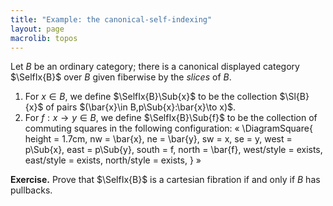 ```yaml
---
title: "Example: the canonical-self-indexing"
layout: page
macrolib: topos
---
```


Let $B$ be an ordinary category; there is a canonical displayed category
$\SelfIx{B}$ over $B$ given fiberwise by the *slices* of $B$.
1. For $x\in B$, we define $\SelfIx{B}\Sub{x}$ to be the collection $\Sl{B}{x}$
   of pairs $(\bar{x}\in B,p\Sub{x}:\bar{x}\to x)$.
2. For $f : x\to y\in B$, we define $\SelfIx{B}\Sub{f}$ to be the collection of
   commuting squares in the following configuration:
«
  \DiagramSquare{
    height = 1.7cm,
    nw = \bar{x},
    ne = \bar{y},
    sw = x,
    se = y,
    west = p\Sub{x},
    east = p\Sub{y},
    south = f,
    north = \bar{f},
    west/style = exists,
    east/style = exists,
    north/style = exists,
  }
»

**Exercise.** Prove that $\SelfIx{B}$ is a cartesian fibration if and only if $B$ has pullbacks.

